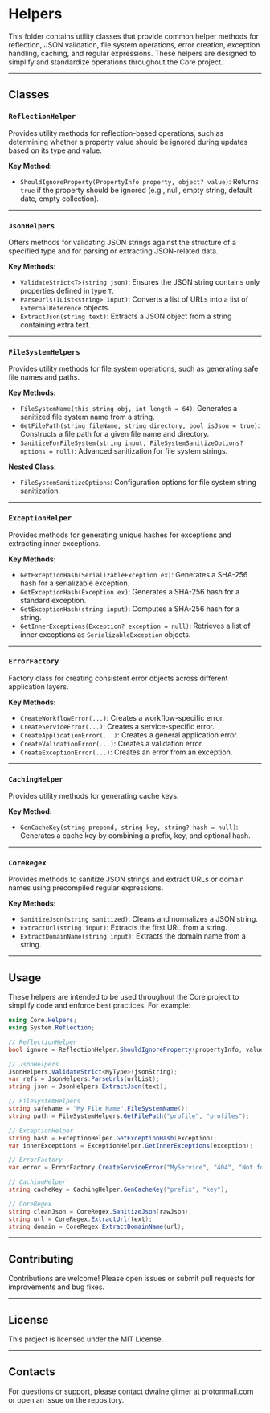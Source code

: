 # Helpers

This folder contains utility classes that provide common helper methods for reflection, JSON validation, file system operations, error creation, exception handling, caching, and regular expressions. These helpers are designed to simplify and standardize operations throughout the Core project.

---

## Classes

### `ReflectionHelper`
Provides utility methods for reflection-based operations, such as determining whether a property value should be ignored during updates based on its type and value.

**Key Method:**
- `ShouldIgnoreProperty(PropertyInfo property, object? value)`: Returns `true` if the property should be ignored (e.g., null, empty string, default date, empty collection).

---

### `JsonHelpers`
Offers methods for validating JSON strings against the structure of a specified type and for parsing or extracting JSON-related data.

**Key Methods:**
- `ValidateStrict<T>(string json)`: Ensures the JSON string contains only properties defined in type `T`.
- `ParseUrls(IList<string> input)`: Converts a list of URLs into a list of `ExternalReference` objects.
- `ExtractJson(string text)`: Extracts a JSON object from a string containing extra text.

---

### `FileSystemHelpers`
Provides utility methods for file system operations, such as generating safe file names and paths.

**Key Methods:**
- `FileSystemName(this string obj, int length = 64)`: Generates a sanitized file system name from a string.
- `GetFilePath(string fileName, string directory, bool isJson = true)`: Constructs a file path for a given file name and directory.
- `SanitizeForFileSystem(string input, FileSystemSanitizeOptions? options = null)`: Advanced sanitization for file system strings.

**Nested Class:**
- `FileSystemSanitizeOptions`: Configuration options for file system string sanitization.

---

### `ExceptionHelper`
Provides methods for generating unique hashes for exceptions and extracting inner exceptions.

**Key Methods:**
- `GetExceptionHash(SerializableException ex)`: Generates a SHA-256 hash for a serializable exception.
- `GetExceptionHash(Exception ex)`: Generates a SHA-256 hash for a standard exception.
- `GetExceptionHash(string input)`: Computes a SHA-256 hash for a string.
- `GetInnerExceptions(Exception? exception = null)`: Retrieves a list of inner exceptions as `SerializableException` objects.

---

### `ErrorFactory`
Factory class for creating consistent error objects across different application layers.

**Key Methods:**
- `CreateWorkflowError(...)`: Creates a workflow-specific error.
- `CreateServiceError(...)`: Creates a service-specific error.
- `CreateApplicationError(...)`: Creates a general application error.
- `CreateValidationError(...)`: Creates a validation error.
- `CreateExceptionError(...)`: Creates an error from an exception.

---

### `CachingHelper`
Provides utility methods for generating cache keys.

**Key Method:**
- `GenCacheKey(string prepend, string key, string? hash = null)`: Generates a cache key by combining a prefix, key, and optional hash.

---

### `CoreRegex`
Provides methods to sanitize JSON strings and extract URLs or domain names using precompiled regular expressions.

**Key Methods:**
- `SanitizeJson(string sanitized)`: Cleans and normalizes a JSON string.
- `ExtractUrl(string input)`: Extracts the first URL from a string.
- `ExtractDomainName(string input)`: Extracts the domain name from a string.

---

## Usage

These helpers are intended to be used throughout the Core project to simplify code and enforce best practices. For example:

```csharp
using Core.Helpers;
using System.Reflection;

// ReflectionHelper
bool ignore = ReflectionHelper.ShouldIgnoreProperty(propertyInfo, value);

// JsonHelpers
JsonHelpers.ValidateStrict<MyType>(jsonString);
var refs = JsonHelpers.ParseUrls(urlList);
string json = JsonHelpers.ExtractJson(text);

// FileSystemHelpers
string safeName = "My File Name".FileSystemName();
string path = FileSystemHelpers.GetFilePath("profile", "profiles");

// ExceptionHelper
string hash = ExceptionHelper.GetExceptionHash(exception);
var innerExceptions = ExceptionHelper.GetInnerExceptions(exception);

// ErrorFactory
var error = ErrorFactory.CreateServiceError("MyService", "404", "Not found");

// CachingHelper
string cacheKey = CachingHelper.GenCacheKey("prefix", "key");

// CoreRegex
string cleanJson = CoreRegex.SanitizeJson(rawJson);
string url = CoreRegex.ExtractUrl(text);
string domain = CoreRegex.ExtractDomainName(url);
```

---

## Contributing

Contributions are welcome! Please open issues or submit pull requests for improvements and bug fixes.

---

## License

This project is licensed under the MIT License.

---

## Contacts

For questions or support, please contact dwaine.gilmer at protonmail.com or open an issue on the repository.